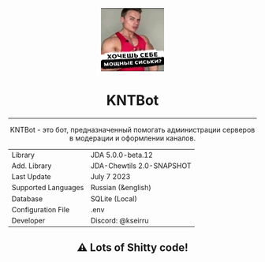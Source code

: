 <div align="center">
<img src="src/main/resources/logo.png" width="128" height="128" title="KNTBot Logo">

# KNTBot
<hr>
KNTBot - это бот, предназначенный помогать администрации серверов в модерации и оформлении каналов.

<table>
    <tr>
        <td>Library</td>
        <td>JDA 5.0.0-beta.12</td>
    </tr>
    <tr>
        <td>Add. Library</td>
        <td>JDA-Chewtils 2.0-SNAPSHOT</td>
    </tr>
    <tr>
        <td>Last Update</td>
        <td>July 7 2023</td>
    </tr>
    <tr>
        <td>Supported Languages</td>
        <td>Russian (&english)</td>
    </tr>
    <tr>
        <td>Database</td>
        <td>SQLite (Local)</td>
    </tr>
    <tr>
        <td>Configuration File</td>
        <td>.env</td>
    </tr>
    <tr>
        <td>Developer</td>
        <td>Discord: @kseirru</td>
    </tr>
</table>

## ⚠️ Lots of Shitty code!

</div>

</div>